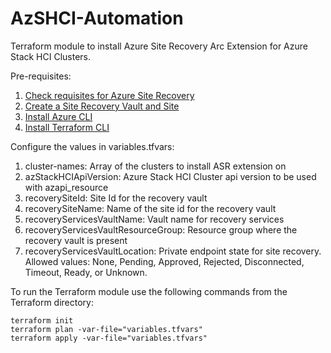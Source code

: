 # AzSHCI-Automation

Terraform module to install Azure Site Recovery Arc Extension for Azure Stack HCI Clusters.

Pre-requisites:
1. [Check requisites for Azure Site Recovery](https://learn.microsoft.com/en-us/azure-stack/hci/manage/azure-site-recovery#prerequisites-and-planning)
2. [Create a Site Recovery Vault and Site](https://learn.microsoft.com/en-us/azure/backup/backup-create-recovery-services-vault)
3. [Install Azure CLI](https://learn.microsoft.com/en-us/cli/azure/install-azure-cli#install)
4. [Install Terraform CLI](https://developer.hashicorp.com/terraform/tutorials/aws-get-started/install-cli)


Configure the values in variables.tfvars:

1. cluster-names: Array of the clusters to install ASR extension on
2. azStackHCIApiVersion: Azure Stack HCI Cluster api version to be used with azapi_resource
3. recoverySiteId: Site Id for the recovery vault 
4. recoverySiteName: Name of the site id for the recovery vault
5. recoveryServicesVaultName: Vault name for recovery services 
6. recoveryServicesVaultResourceGroup: Resource group where the recovery vault is present
7. recoveryServicesVaultLocation: Private endpoint state for site recovery. Allowed values: None, Pending, Approved, Rejected, Disconnected, Timeout, Ready, or Unknown.


To run the Terraform module use the following commands from the Terraform directory:

```
terraform init
terraform plan -var-file="variables.tfvars"
terraform apply -var-file="variables.tfvars"
```